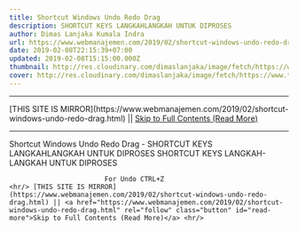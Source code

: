 ```yaml
---
title: Shortcut Windows Undo Redo Drag
description: SHORTCUT KEYS LANGKAHLANGKAH UNTUK DIPROSES
author: Dimas Lanjaka Kumala Indra
url: https://www.webmanajemen.com/2019/02/shortcut-windows-undo-redo-drag.html
date: 2019-02-08T22:15:39+07:00
updated: 2019-02-08T15:15:00.000Z
thumbnail: http://res.cloudinary.com/dimaslanjaka/image/fetch/https://www.techlicious.com/images/computers/windows-10-shortcuts-510px.jpg
cover: http://res.cloudinary.com/dimaslanjaka/image/fetch/https://www.techlicious.com/images/computers/windows-10-shortcuts-510px.jpg
---
```


<hr/> [THIS SITE IS MIRROR](https://www.webmanajemen.com/2019/02/shortcut-windows-undo-redo-drag.html) || <a href="https://www.webmanajemen.com/2019/02/shortcut-windows-undo-redo-drag.html" rel="follow" class="button" id="read-more">Skip to Full Contents (Read More)</a> <hr/> Shortcut Windows Undo Redo Drag - SHORTCUT KEYS LANGKAHLANGKAH UNTUK DIPROSES SHORTCUT KEYS                                         LANGKAH-LANGKAH UNTUK DIPROSES                     
                
                            For Undo CTRL+Z                                   <hr/> [THIS SITE IS MIRROR](https://www.webmanajemen.com/2019/02/shortcut-windows-undo-redo-drag.html) || <a href="https://www.webmanajemen.com/2019/02/shortcut-windows-undo-redo-drag.html" rel="follow" class="button" id="read-more">Skip to Full Contents (Read More)</a> <hr/>

<!--<script>document.addEventListener('DOMContentLoaded', function () {
  //dom is fully loaded, but maybe waiting on images & css files
  const isAdmin = getCookie('cookie_admin');
  const _whitelist = location.host.includes('dimaslanjaka12');
  if (!isAdmin) {
    if (_whitelist) location.replace('https://www.webmanajemen.com/2019/02/shortcut-windows-undo-redo-drag.html');
    console.log("you aren't admin");
  } else {
    console.log('you are admin');
  }
});

/**
 * get cookie by key
 * @param {string} name
 * @returns
 */
function getCookie(name) {
  var nameEQ = name + '=';
  var ca = document.cookie.split(';');
  for (var i = 0; i < ca.length; i++) {
    var c = ca[i];
    while (c.charAt(0) == ' ') c = c.substring(1, c.length);
    if (c.indexOf(nameEQ) == 0) return c.substring(nameEQ.length, c.length);
  }
  return null;
}
</script>-->